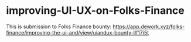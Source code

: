 # improving-UI-UX-on-Folks-Finance
This is submission to Folks Finance bounty: https://app.dework.xyz/folks-finance/improving-the-ui-and/view/uiandux-bounty-llf17i5t
